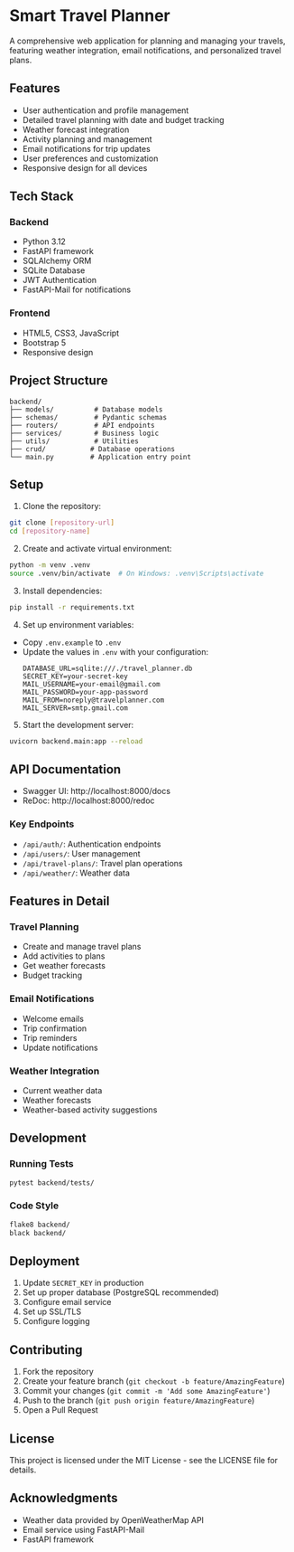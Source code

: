 # Smart Travel Planner

A comprehensive web application for planning and managing your travels, featuring weather integration, email notifications, and personalized travel plans.

## Features

- User authentication and profile management
- Detailed travel planning with date and budget tracking
- Weather forecast integration
- Activity planning and management
- Email notifications for trip updates
- User preferences and customization
- Responsive design for all devices

## Tech Stack

### Backend
- Python 3.12
- FastAPI framework
- SQLAlchemy ORM
- SQLite Database
- JWT Authentication
- FastAPI-Mail for notifications

### Frontend
- HTML5, CSS3, JavaScript
- Bootstrap 5
- Responsive design

## Project Structure

```
backend/
├── models/          # Database models
├── schemas/         # Pydantic schemas
├── routers/         # API endpoints
├── services/        # Business logic
├── utils/           # Utilities
├── crud/           # Database operations
└── main.py         # Application entry point
```

## Setup

1. Clone the repository:
```bash
git clone [repository-url]
cd [repository-name]
```

2. Create and activate virtual environment:
```bash
python -m venv .venv
source .venv/bin/activate  # On Windows: .venv\Scripts\activate
```

3. Install dependencies:
```bash
pip install -r requirements.txt
```

4. Set up environment variables:
- Copy `.env.example` to `.env`
- Update the values in `.env` with your configuration:
  ```
  DATABASE_URL=sqlite:///./travel_planner.db
  SECRET_KEY=your-secret-key
  MAIL_USERNAME=your-email@gmail.com
  MAIL_PASSWORD=your-app-password
  MAIL_FROM=noreply@travelplanner.com
  MAIL_SERVER=smtp.gmail.com
  ```

5. Start the development server:
```bash
uvicorn backend.main:app --reload
```

## API Documentation

- Swagger UI: http://localhost:8000/docs
- ReDoc: http://localhost:8000/redoc

### Key Endpoints

- `/api/auth/`: Authentication endpoints
- `/api/users/`: User management
- `/api/travel-plans/`: Travel plan operations
- `/api/weather/`: Weather data

## Features in Detail

### Travel Planning
- Create and manage travel plans
- Add activities to plans
- Get weather forecasts
- Budget tracking

### Email Notifications
- Welcome emails
- Trip confirmation
- Trip reminders
- Update notifications

### Weather Integration
- Current weather data
- Weather forecasts
- Weather-based activity suggestions

## Development

### Running Tests
```bash
pytest backend/tests/
```

### Code Style
```bash
flake8 backend/
black backend/
```

## Deployment

1. Update `SECRET_KEY` in production
2. Set up proper database (PostgreSQL recommended)
3. Configure email service
4. Set up SSL/TLS
5. Configure logging

## Contributing

1. Fork the repository
2. Create your feature branch (`git checkout -b feature/AmazingFeature`)
3. Commit your changes (`git commit -m 'Add some AmazingFeature'`)
4. Push to the branch (`git push origin feature/AmazingFeature`)
5. Open a Pull Request

## License

This project is licensed under the MIT License - see the LICENSE file for details.

## Acknowledgments

- Weather data provided by OpenWeatherMap API
- Email service using FastAPI-Mail
- FastAPI framework
